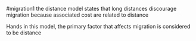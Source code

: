 #migration1 
 the distance model states that long distances discourage migration because associated cost are related to distance

Hands in this model, the primary factor that affects migration is considered to be distance